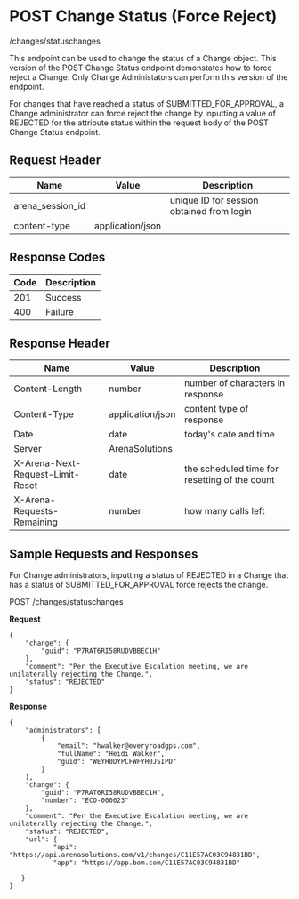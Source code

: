 # POST Change Status (Force Reject)
/changes/statuschanges

This endpoint can be used  to change the status of a Change object. This version of the POST Change Status endpoint demonstates how to force reject a Change. Only Change Administators can perform this version of the endpoint. 

For changes that have reached a status of SUBMITTED_FOR_APPROVAL, a Change administrator can force reject the change by inputting a value of REJECTED for the attribute status within the request body of the POST Change Status endpoint.

## Request Header

| Name  | Value  | Description  |
|  --- |  --- |  --- | 
| arena_session_id  |   | unique ID for session obtained from login  |
| content-type  | application/json  |   |

## Response Codes

| Code  | Description  |
|  --- |  --- | 
| 201  | Success  |
| 400  | Failure  |

## Response Header

| Name  | Value  | Description  |
|  --- |  --- |  --- | 
| Content-Length  | number  | number of characters in response  |
| Content-Type  | application/json  | content type of response  |
| Date  | date  | today's date and time  |
| Server  | ArenaSolutions  |   |
| X-Arena-Next-Request-Limit-Reset   | date  | the scheduled time for resetting of the count  |
| X-Arena-Requests-Remaining   | number  | how many calls left  |

## Sample Requests and Responses
For Change administrators, inputting a status of REJECTED in a Change that has a status of SUBMITTED_FOR_APPROVAL force rejects the change.

POST /changes/statuschanges

**Request** 

```
{
    "change": {
        "guid": "P7RAT6RI58RUDVBBEC1H"
    },
    "comment": "Per the Executive Escalation meeting, we are unilaterally rejecting the Change.",
    "status": "REJECTED"
}
```
**Response** 

```
{
    "administrators": [
        {
            "email": "hwalker@everyroadgps.com",
            "fullName": "Heidi Walker",
            "guid": "WEYH0DYPCFWFYH0JSIPD"
        }
    ],
    "change": {
        "guid": "P7RAT6RI58RUDVBBEC1H",
        "number": "ECO-000023"
    },
    "comment": "Per the Executive Escalation meeting, we are unilaterally rejecting the Change.",
    "status": "REJECTED",
    "url": {
           "api": "https://api.arenasolutions.com/v1/changes/C11E57AC03C94831BD",
           "app": "https://app.bom.com/C11E57AC03C94831BD"

   }
}
```
